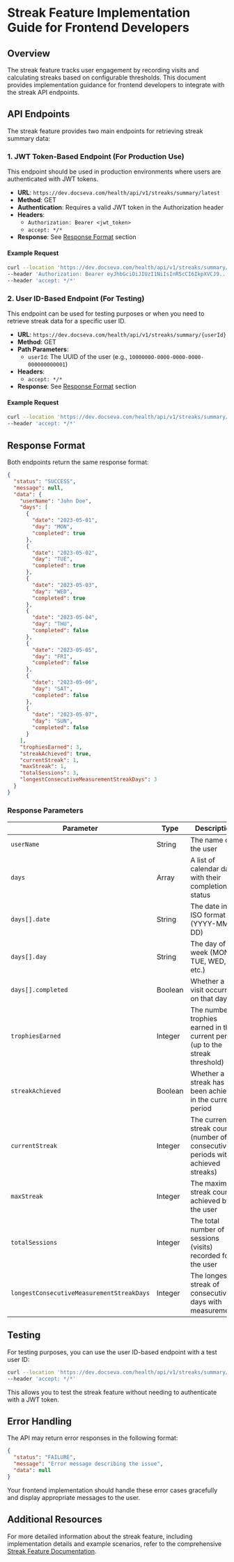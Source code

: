 # Streak Feature Implementation Guide for Frontend Developers

## Overview
The streak feature tracks user engagement by recording visits and calculating streaks based on configurable thresholds. This document provides implementation guidance for frontend developers to integrate with the streak API endpoints.

## API Endpoints

The streak feature provides two main endpoints for retrieving streak summary data:

### 1. JWT Token-Based Endpoint (For Production Use)

This endpoint should be used in production environments where users are authenticated with JWT tokens.

- **URL**: `https://dev.docseva.com/health/api/v1/streaks/summary/latest`
- **Method**: GET
- **Authentication**: Requires a valid JWT token in the Authorization header
- **Headers**:
  - `Authorization: Bearer <jwt_token>`
  - `accept: */*`
- **Response**: See [Response Format](#response-format) section

#### Example Request
```bash
curl --location 'https://dev.docseva.com/health/api/v1/streaks/summary/latest' \
--header 'Authorization: Bearer eyJhbGciOiJIUzI1NiIsInR5cCI6IkpXVCJ9...' \
--header 'accept: */*'
```

### 2. User ID-Based Endpoint (For Testing)

This endpoint can be used for testing purposes or when you need to retrieve streak data for a specific user ID.

- **URL**: `https://dev.docseva.com/health/api/v1/streaks/summary/{userId}`
- **Method**: GET
- **Path Parameters**:
  - `userId`: The UUID of the user (e.g., `10000000-0000-0000-0000-000000000001`)
- **Headers**:
  - `accept: */*`
- **Response**: See [Response Format](#response-format) section

#### Example Request
```bash
curl --location 'https://dev.docseva.com/health/api/v1/streaks/summary/10000000-0000-0000-0000-000000000001' \
--header 'accept: */*'
```

## Response Format

Both endpoints return the same response format:

```json
{
  "status": "SUCCESS",
  "message": null,
  "data": {
    "userName": "John Doe",
    "days": [
      {
        "date": "2023-05-01",
        "day": "MON",
        "completed": true
      },
      {
        "date": "2023-05-02",
        "day": "TUE",
        "completed": true
      },
      {
        "date": "2023-05-03",
        "day": "WED",
        "completed": true
      },
      {
        "date": "2023-05-04",
        "day": "THU",
        "completed": false
      },
      {
        "date": "2023-05-05",
        "day": "FRI",
        "completed": false
      },
      {
        "date": "2023-05-06",
        "day": "SAT",
        "completed": false
      },
      {
        "date": "2023-05-07",
        "day": "SUN",
        "completed": false
      }
    ],
    "trophiesEarned": 3,
    "streakAchieved": true,
    "currentStreak": 1,
    "maxStreak": 1,
    "totalSessions": 3,
    "longestConsecutiveMeasurementStreakDays": 3
  }
}
```

### Response Parameters

| Parameter | Type | Description |
|-----------|------|-------------|
| `userName` | String | The name of the user |
| `days` | Array | A list of calendar days with their completion status |
| `days[].date` | String | The date in ISO format (YYYY-MM-DD) |
| `days[].day` | String | The day of the week (MON, TUE, WED, etc.) |
| `days[].completed` | Boolean | Whether a visit occurred on that day |
| `trophiesEarned` | Integer | The number of trophies earned in the current period (up to the streak threshold) |
| `streakAchieved` | Boolean | Whether a streak has been achieved in the current period |
| `currentStreak` | Integer | The current streak count (number of consecutive periods with achieved streaks) |
| `maxStreak` | Integer | The maximum streak count achieved by the user |
| `totalSessions` | Integer | The total number of sessions (visits) recorded for the user |
| `longestConsecutiveMeasurementStreakDays` | Integer | The longest streak of consecutive days with measurements |


## Testing

For testing purposes, you can use the user ID-based endpoint with a test user ID:

```bash
curl --location 'https://dev.docseva.com/health/api/v1/streaks/summary/10000000-0000-0000-0000-000000000001' \
--header 'accept: */*'
```

This allows you to test the streak feature without needing to authenticate with a JWT token.

## Error Handling

The API may return error responses in the following format:

```json
{
  "status": "FAILURE",
  "message": "Error message describing the issue",
  "data": null
}
```

Your frontend implementation should handle these error cases gracefully and display appropriate messages to the user.

## Additional Resources

For more detailed information about the streak feature, including implementation details and example scenarios, refer to the comprehensive [Streak Feature Documentation](STREAK_DOCUMENTATION.md).

